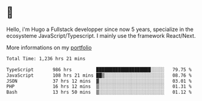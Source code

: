 # 👋 

Hello, i'm Hugo a Fullstack developper since now 5 years, specialize in the ecosysteme JavaScript/Typescript. I mainly use the framework React/Next.

More informations on my [portfolio](https://hcampos.fr)

<!--START_SECTION:waka-->

```txt
Total Time: 1,236 hrs 21 mins

TypeScript       986 hrs         ████████████████████░░░░░   79.75 %
JavaScript       108 hrs 21 mins ██▒░░░░░░░░░░░░░░░░░░░░░░   08.76 %
JSON             37 hrs 12 mins  ▓░░░░░░░░░░░░░░░░░░░░░░░░   03.01 %
PHP              16 hrs 12 mins  ▒░░░░░░░░░░░░░░░░░░░░░░░░   01.31 %
Bash             13 hrs 50 mins  ▒░░░░░░░░░░░░░░░░░░░░░░░░   01.12 %
```

<!--END_SECTION:waka-->
